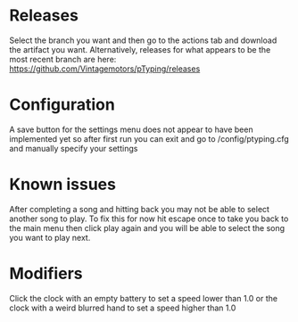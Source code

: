 # Releases 
Select the branch you want and then go to the actions tab and download the artifact you want. Alternatively, releases for what appears to be the most recent branch are here: https://github.com/Vintagemotors/pTyping/releases
# Configuration 
A save button for the settings menu does not appear to have been implemented yet so after first run you can exit and go to /config/ptyping.cfg and manually specify your settings 
# Known issues 
After completing a song and hitting back you may not be able to select another song to play. To fix this for now hit escape once to take you back to the main menu then click play again and you will be able to select the song you want to play next. 
# Modifiers 
Click the clock with an empty battery to set a speed lower than 1.0 or the clock with a weird blurred hand to set a speed higher than 1.0 
